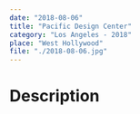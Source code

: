```yaml
---
date: "2018-08-06"
title: "Pacific Design Center"
category: "Los Angeles - 2018"
place: "West Hollywood"
file: "./2018-08-06.jpg"
---
```

# Description
